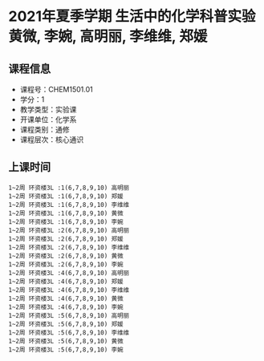 # 2021年夏季学期 生活中的化学科普实验 黄微, 李婉, 高明丽, 李维维, 郑媛






## 课程信息

- 课程号：CHEM1501.01
- 学分：1
- 教学类型：实验课
- 开课单位：化学系
- 课程类别：通修
- 课程层次：核心通识

## 上课时间

```
1~2周 环资楼3L :1(6,7,8,9,10) 高明丽
1~2周 环资楼3L :1(6,7,8,9,10) 郑媛
1~2周 环资楼3L :1(6,7,8,9,10) 李维维
1~2周 环资楼3L :1(6,7,8,9,10) 黄微
1~2周 环资楼3L :1(6,7,8,9,10) 李婉
1~2周 环资楼3L :2(6,7,8,9,10) 高明丽
1~2周 环资楼3L :2(6,7,8,9,10) 郑媛
1~2周 环资楼3L :2(6,7,8,9,10) 李维维
1~2周 环资楼3L :2(6,7,8,9,10) 黄微
1~2周 环资楼3L :2(6,7,8,9,10) 李婉
1~2周 环资楼3L :4(6,7,8,9,10) 高明丽
1~2周 环资楼3L :4(6,7,8,9,10) 郑媛
1~2周 环资楼3L :4(6,7,8,9,10) 李维维
1~2周 环资楼3L :4(6,7,8,9,10) 黄微
1~2周 环资楼3L :4(6,7,8,9,10) 李婉
1~2周 环资楼3L :5(6,7,8,9,10) 高明丽
1~2周 环资楼3L :5(6,7,8,9,10) 郑媛
1~2周 环资楼3L :5(6,7,8,9,10) 李维维
1~2周 环资楼3L :5(6,7,8,9,10) 黄微
1~2周 环资楼3L :5(6,7,8,9,10) 李婉
```

